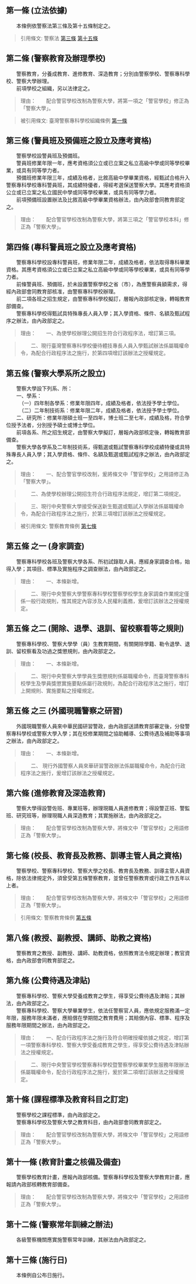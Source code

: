 第一條 (立法依據)
-----------------
　　本條例依警察法第三條及第十五條制定之。  
> 引用條文: 警察法 [第三條](../../內政/警政/警察法.md#第三條-警察法制之立法與執行) [第十五條](../../內政/警政/警察法.md#第十五條-警察學校之設立)



第二條 (警察教育及辦理學校)
---------------------------
　　警察教育，分養成教育、進修教育、深造教育；分別由警察學校、警察專科學校、警察大學辦理。  
　　前項學校之組織，另以法律定之。  
> 理由：　　配合警官學校改制為警察大學，將第一項之「警官學校」修正為「警察大學」。

> 被引用條文: 臺灣警察專科學校組織條例 [第一條](../../人事其他/組織編制/臺灣警察專科學校組織條例.md#第一條-立法依據)



第三條 (警員班及預備班之設立及應考資格)
---------------------------------------
　　警察學校設警員班及預備班。  
　　警員班修業年限一年，應考資格須公立或已立案之私立高級中學或同等學校畢業，或具有同等學力者。  
　　預備班修業年限三年，成績及格者，比敘高級中學畢業資格，經甄試合格升入警察專科學校專科警員班，其成績特優者，得經考選保送警察大學。其應考資格須公立或已立案之私立國民中學或同等學校畢業，或具有同等學力者。  
　　前項預備班設置辦法及比敘高級中學畢業資格辦法，由內政部會同教育部定之。  
> 理由：　　配合警官學校改制為警察大學，將第三項之「警官學校本科」修正為「警察大學」。



第四條 (專科警員班之設立及應考資格)
-----------------------------------
　　警察專科學校設專科警員班，修業年限二年，成績及格者，依法取得專科畢業資格。其應考資格須公立或已立案之私立高級中學或同等學校畢業，或具有同等學力者。  
　　前條警員班、預備班，於未設置警察學校之省（市），為應警察員額需求，得經內政部會同教育部核准，由警察專科學校辦理。  
　　前二項各班之招生規定，由警察專科學校擬訂，層報內政部核定後，轉報教育部備查。  
　　警察專科學校得甄試具特殊專長人員入學；其入學資格、條件、名額及甄試程序之辦法，由內政部定之。  
> 理由：　　一、為使學校辦理公開招生符合行政程序法，增訂第三項。

> 　　二、現行臺灣警察專科學校優待體技專長人員入學甄試辦法係屬職權命令，為配合行政程序法之施行，於第四項增訂該辦法之授權規定。



第五條 (警察大學系所之設立)
---------------------------
　　警察大學設下列系、所：  
　　一、學系：  
　　　（一）四年制各學系：修業年限四年，成績及格者，依法授予學士學位。  
　　　（二）二年制技術系：修業年限二年，成績及格者，依法授予學士學位。  
　　二、研究所：修業年限碩士班一至四年，博士班二至七年，成績及格，符合學位授予法者，分別授予碩士或博士學位。  
　　前項各系、所之招生規定，由警察大學擬訂，層報內政部核定後，轉報教育部備查。  
　　警察大學各學系及二年制技術系，得甄選或甄試警察專科學校成績特優或具特殊專長人員入學；其入學資格、條件、名額及甄選或甄試程序之辦法，由內政部定之。  
> 理由：　　一、配合警官學校改制，爰將條文中「警官學校」之用語修正為「警察大學」。

> 　　二、為使學校辦理公開招生符合行政程序法規定，增訂第二項規定。

> 　　三、現行中央警察大學接受保送新生甄選或甄試入學辦法係屬職權命令，為配合行政程序法之施行，於第三項增訂該辦法之授權規定。

> 被引用條文: 警察教育條例 [第七條](../../內政/警政/警察教育條例.md#第七條-校長、教育長及教務、訓導主管人員之資格)



第五條 之一 (身家調查)
----------------------
　　警察專科學校各班及警察大學各系、所初試錄取人員，應經身家調查合格，始得入學；其項目、標準及實施程序之調查辦法，由內政部定之。  
> 理由：　　一、本條新增。

> 　　二、現行中央警察大學警察專科學校警察學校學生身家調查作業規定僅係一般行政規則，惟其規定內容涉及人民權利義務，爰增訂該辦法之授權規定。



第五條 之二 (開除、退學、退訓、留校察看等之規則)
------------------------------------------------
　　警察專科學校、警察大學學（員）生教育期間，有關開除學籍、勒令退學、退訓、留校察看及功過之獎懲規則，由內政部定之。  
> 理由：　　一、本條新增。

> 　　二、現行中央警察大學學員生獎懲規則係屬職權命令，而臺灣警察專科校學生及學員獎懲實施要點係屬行政規則，為配合行政程序法之施行，增訂上開規則、實施要點之授權規定。



第五條 之三 (外國現職警察之研習)
--------------------------------
　　外國現職警察人員來中華民國研習警政，由內政部送請教育部審定後，分發警察專科學校或警察大學入學；其在校修業期間之協助輔導、公費待遇及補助等事項之辦法，由內政部定之。  
> 理由：　　一、本條新增。

> 　　二、 現行外國警察人員來華研習警政辦法係屬職權命令，為配合行政程序法之施行，爰增訂該辦法之授權規定。



第六條 (進修教育及深造教育)
---------------------------
　　警察大學得設警佐班、專業班等，辦理現職人員進修教育；得設警正班、警監班、研究班等，辦理現職人員深造教育；其實施辦法，由內政部定之。  
> 理由：　　配合警官學校改制為警察大學，將條文中「警官學校」之用語修正為「警察大學」。



第七條 (校長、教育長及教務、訓導主管人員之資格)
-----------------------------------------------
　　警察學校、警察專科學校、警察大學之校長、教育長及教務、訓導主管人員資格，除依法律規定外，須曾受第五條警察教育，並曾任警察教育或行政工作五年以上者。  
> 理由：　　配合警官學校改制為警察大學，將條文中「警官學校」之用語修正為「警察大學」。

> 引用條文: 警察教育條例 [第五條](../../內政/警政/警察教育條例.md#第五條-警察大學系所之設立)



第八條 (教授、副教授、講師、助教之資格)
---------------------------------------
　　警察教育之教授、副教授、講師、助教資格，依照教育法令規定辦理；教官資格，由內政部會同教育部定之。  


第九條 (公費待遇及津貼)
-----------------------
　　警察專科學校、警察大學受養成教育之學生，得享受公費待遇及津貼；其辦法，由內政部定之。  
　　警察專科學校、警察大學畢業學生，依法任警察官人員，應依規定服務滿一定年限，服務年限未滿者，應賠償在學期間之教育費用；其賠償內容、標準、程序及服務年限期間之辦法，由內政部定之。  
> 理由：　　一、配合行政程序法之施行及符合明確授權依據之規定，增訂第一項警察專科學校、警察大學受養成教育之學生，得享受公費待遇及津貼辦法之授權規定。

> 　　二、現行中央警官學校警察專科學校暨警察學校畢業學生服務年限辦法係屬職權命令，配合行政程序法之施行，爰於第二項增訂該辦法之授權規定。



第十條 (課程標準及教育科目之訂定)
---------------------------------
　　警察學校之課程標準，由內政部定之。  
　　警察專科學校及警察大學之教育科目，由內政部會同教育部定之。  
> 理由：　　配合警官學校改制為警察大學，將條文中「警官學校」之用語修正為「警察大學」。



第十一條 (教育計畫之核備及備查)
-------------------------------
　　警察學校教育計畫，應報內政部核備。警察專科學校及警察大學教育計畫，應報請內政部核轉教育部備查。  
> 理由：　　配合警官學校改制為警察大學，將條文中「警官學校」之用語修正為「警察大學」。



第十二條 (警察常年訓練之辦法)
-----------------------------
　　各級警察機關應實施警察常年訓練，其辦法由內政部定之。  


第十三條 (施行日)
-----------------
　　本條例自公布日施行。